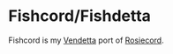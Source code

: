 # Fishcord/Fishdetta

Fishcord is my [Vendetta](https://github.com/vendetta-mod) port of [Rosiecord](https://github.com/acquitelol/rosiecord).

